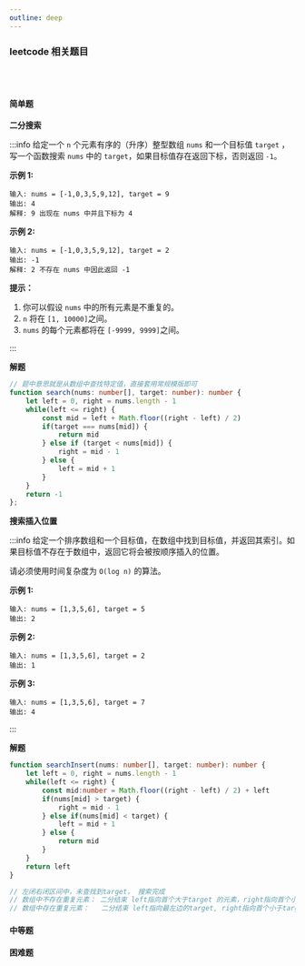 ```yaml
---
outline: deep
---
```


### leetcode 相关题目

<br></br>

#### 简单题

**二分搜索**

:::info 给定一个 `n` 个元素有序的（升序）整型数组 `nums` 和一个目标值 `target` ，写一个函数搜索 `nums` 中的 `target`，如果目标值存在返回下标，否则返回 `-1`。


**示例 1:**

```
输入: nums = [-1,0,3,5,9,12], target = 9
输出: 4
解释: 9 出现在 nums 中并且下标为 4
```

**示例 2:**

```
输入: nums = [-1,0,3,5,9,12], target = 2
输出: -1
解释: 2 不存在 nums 中因此返回 -1
```

**提示：**

1. 你可以假设 `nums` 中的所有元素是不重复的。
2. `n` 将在 `[1, 10000]`之间。
3. `nums` 的每个元素都将在 `[-9999, 9999]`之间。

:::

**解题**

```typescript
// 题中意思就是从数组中查找特定值，直接套用常规模版即可
function search(nums: number[], target: number): number {
    let left = 0, right = nums.length - 1
    while(left <= right) {
        const mid = left + Math.floor((right - left) / 2)
        if(target === nums[mid]) {
            return mid
        } else if (target < nums[mid]) {
            right = mid - 1
        } else {
            left = mid + 1
        }
    }
    return -1    
};
```

**搜索插入位置**

:::info 给定一个排序数组和一个目标值，在数组中找到目标值，并返回其索引。如果目标值不存在于数组中，返回它将会被按顺序插入的位置。

请必须使用时间复杂度为 `O(log n)` 的算法。

**示例 1:**

```
输入: nums = [1,3,5,6], target = 5
输出: 2
```

**示例 2:**

```
输入: nums = [1,3,5,6], target = 2
输出: 1
```

**示例 3:**

```
输入: nums = [1,3,5,6], target = 7
输出: 4
```

:::

**解题**

```typescript
function searchInsert(nums: number[], target: number): number {
    let left = 0, right = nums.length - 1
    while(left <= right) {
        const mid:number = Math.floor((right - left) / 2) + left
        if(nums[mid] > target) {
            right = mid - 1
        } else if(nums[mid] < target) {
            left = mid + 1
        } else {
            return mid
        }
    }
    return left
}

// 左闭右闭区间中，未查找到target， 搜索完成
// 数组中不存在重复元素： 二分结束 left指向首个大于target 的元素，right指向首个小于 target 的元素
// 数组中存在重复元素：   二分结束 left指向最左边的target, right指向首个小于target的元素
```

#### 中等题



#### 困难题